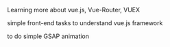 Learning more about vue.js, Vue-Router, VUEX

simple front-end tasks to understand vue.js framework

to do simple GSAP animation
